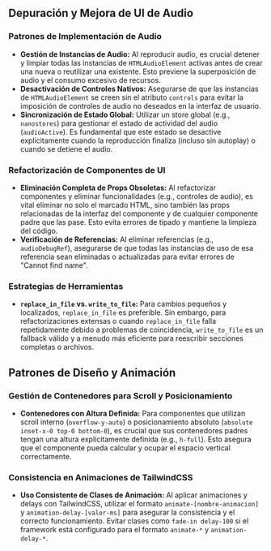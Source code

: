 ## Depuración y Mejora de UI de Audio

### Patrones de Implementación de Audio
- **Gestión de Instancias de Audio:** Al reproducir audio, es crucial detener y limpiar todas las instancias de `HTMLAudioElement` activas antes de crear una nueva o reutilizar una existente. Esto previene la superposición de audio y el consumo excesivo de recursos.
- **Desactivación de Controles Nativos:** Asegurarse de que las instancias de `HTMLAudioElement` se creen sin el atributo `controls` para evitar la imposición de controles de audio no deseados en la interfaz de usuario.
- **Sincronización de Estado Global:** Utilizar un store global (e.g., `nanostores`) para gestionar el estado de actividad del audio (`audioActive`). Es fundamental que este estado se desactive explícitamente cuando la reproducción finaliza (incluso sin autoplay) o cuando se detiene el audio.

### Refactorización de Componentes de UI
- **Eliminación Completa de Props Obsoletas:** Al refactorizar componentes y eliminar funcionalidades (e.g., controles de audio), es vital eliminar no solo el marcado HTML, sino también las props relacionadas de la interfaz del componente y de cualquier componente padre que las pase. Esto evita errores de tipado y mantiene la limpieza del código.
- **Verificación de Referencias:** Al eliminar referencias (e.g., `audioDebugRef`), asegurarse de que todas las instancias de uso de esa referencia sean eliminadas o actualizadas para evitar errores de "Cannot find name".

### Estrategias de Herramientas
- **`replace_in_file` vs. `write_to_file`:** Para cambios pequeños y localizados, `replace_in_file` es preferible. Sin embargo, para refactorizaciones extensas o cuando `replace_in_file` falla repetidamente debido a problemas de coincidencia, `write_to_file` es un fallback válido y a menudo más eficiente para reescribir secciones completas o archivos.

## Patrones de Diseño y Animación

### Gestión de Contenedores para Scroll y Posicionamiento
- **Contenedores con Altura Definida:** Para componentes que utilizan scroll interno (`overflow-y-auto`) o posicionamiento absoluto (`absolute inset-x-0 top-0 bottom-0`), es crucial que sus contenedores padres tengan una altura explícitamente definida (e.g., `h-full`). Esto asegura que el componente pueda calcular y ocupar el espacio vertical correctamente.

### Consistencia en Animaciones de TailwindCSS
- **Uso Consistente de Clases de Animación:** Al aplicar animaciones y delays con TailwindCSS, utilizar el formato `animate-[nombre-animacion]` y `animation-delay-[valor-ms]` para asegurar la consistencia y el correcto funcionamiento. Evitar clases como `fade-in delay-100` si el framework está configurado para el formato `animate-*` y `animation-delay-*`.
